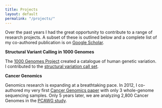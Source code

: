 ```yaml
---
title: Projects
layout: default
permalink: "/projects/"
---
```


Over the past years I had the great opportunity to contribute to a range of research projects. A subset of these is outlined below and a complete list of my co-authored publication is on [Google Scholar][gs].

**Structural Variant Calling in 1000 Genomes**

The [1000 Genomes Project][gp] created a catalogue of human genetic variation. I contributed to the [structural variation call set][sv].

**Cancer Genomics**

Genomics research is expanding at a breathtaking pace. In 2012, I co-authored my very first [Cancer Genomics paper][ce] with only 3 whole-genome sequencing samples. Only 5 years later, we are analyzing 2,800 Cancer Genomes in the [PCAWG study][pc].


[gp]: http://www.internationalgenome.org/ "1000 Genomes Project"
[sv]: https://www.ncbi.nlm.nih.gov/pubmed/26432246 "Integrated Map of Structural Variation in 2,504 Human Genomes"
[gs]: https://scholar.google.de/citations?user=fQ1VoZEAAAAJ&hl=de&oi=sra "Tobias Rausch (Google Scholar)"
[ce]: https://www.ncbi.nlm.nih.gov/pubmed/22265402 "Chromothripsis in Medulloblastoma"
[pc]: http://docs.icgc.org/pcawg/ "Pan-Cancer Analysis of Whole Genomes"
